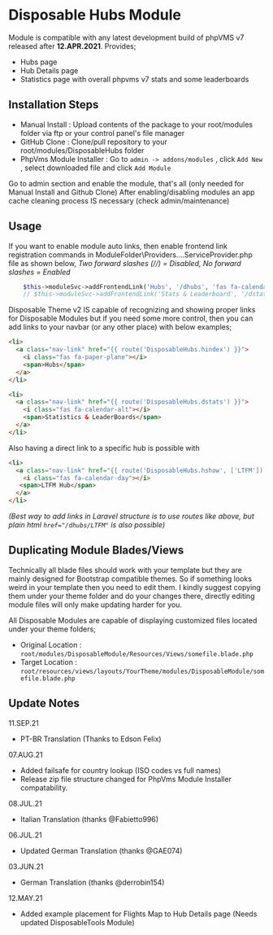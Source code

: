 # Disposable Hubs Module

Module is compatible with any latest development build of phpVMS v7 released after **12.APR.2021**. Provides;

* Hubs page
* Hub Details page
* Statistics page with overall phpvms v7 stats and some leaderboards

## Installation Steps

* Manual Install : Upload contents of the package to your root/modules folder via ftp or your control panel's file manager 
* GitHub Clone : Clone/pull repository to your root/modules/DisposableHubs folder
* PhpVms Module Installer : Go to `admin -> addons/modules` , click `Add New` , select downloaded file and click `Add Module`

Go to admin section and enable the module, that's all (only needed for Manual Install and Github Clone)
After enabling/disabling modules an app cache cleaning process IS necessary (check admin/maintenance)

## Usage

If you want to enable module auto links, then enable frontend link registration commands in ModuleFolder\Providers\....ServiceProvider.php file as shown below, *Two forward slashes (//) = Disabled, No forward slashes = Enabled*

```php
    $this->moduleSvc->addFrontendLink('Hubs', '/dhubs', 'fas fa-calendar', $logged_in=true);
    // $this->moduleSvc->addFrontendLink('Stats & Leaderboard', '/dstats', 'fas fa-cog', $logged_in=true);
```

Disposable Theme v2 IS capable of recognizing and showing proper links for Disposable Modules but if you need some more control, then you can add links to your navbar (or any other place) with below examples;

```html
<li>
  <a class="nav-link" href="{{ route('DisposableHubs.hindex') }}">
    <i class="fas fa-paper-plane"></i>
    <span>Hubs</span>
  </a>
</li>

<li>
  <a class="nav-link" href="{{ route('DisposableHubs.dstats') }}">
    <i class="fas fa-calendar-alt"></i>
    <span>Statistics & LeaderBoards</span>
  </a>
</li>
```

Also having a direct link to a specific hub is possible with

```html
<li>
  <a class="nav-link" href="{{ route('DisposableHubs.hshow', ['LTFM']) }}">
    <i class="fas fa-calendar-day"></i>
   <span>LTFM Hub</span>
  </a>
</li>
```

*(Best way to add links in Laravel structure is to use routes like above, but plain html `href="/dhubs/LTFM"` is also possible)*

## Duplicating Module Blades/Views

Technically all blade files should work with your template but they are mainly designed for Bootstrap compatible themes. So if something looks weird in your template then you need to edit them. I kindly suggest copying them under your theme folder and do your changes there, directly editing module files will only make updating harder for you.

All Disposable Modules are capable of displaying customized files located under your theme folders;

* Original Location : `root/modules/DisposableModule/Resources/Views/somefile.blade.php`
* Target Location   : `root/resources/views/layouts/YourTheme/modules/DisposableModule/somefile.blade.php`

## Update Notes

11.SEP.21
* PT-BR Translation (Thanks to Edson Felix)

07.AUG.21
* Added failsafe for country lookup (ISO codes vs full names)
* Release zip file structure changed for PhpVms Module Installer compatability.

08.JUL.21
* Italian Translation (thanks @Fabietto996)

06.JUL.21
* Updated German Translation (thanks @GAE074)

03.JUN.21
* German Translation (thanks @derrobin154)

12.MAY.21
* Added example placement for Flights Map to Hub Details page (Needs updated DisposableTools Module)
